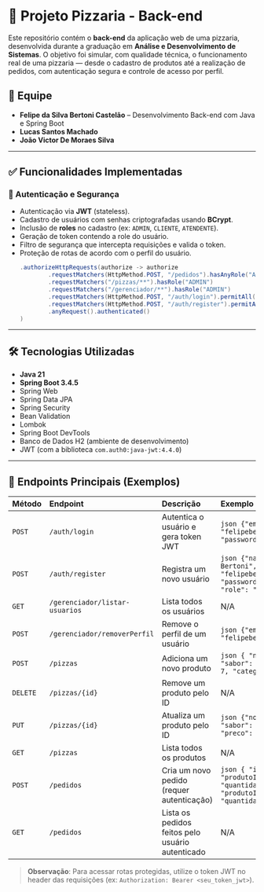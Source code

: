 # 🍕 Projeto Pizzaria - Back-end

Este repositório contém o **back-end** da aplicação web de uma pizzaria, desenvolvida durante a graduação em **Análise e Desenvolvimento de Sistemas**. O objetivo foi simular, com qualidade técnica, o funcionamento real de uma pizzaria — desde o cadastro de produtos até a realização de pedidos, com autenticação segura e controle de acesso por perfil.

## 👥 Equipe

-   **Felipe da Silva Bertoni Castelão** – Desenvolvimento Back-end com Java e Spring Boot
-   **Lucas Santos Machado**
-   **João Victor De Moraes Silva**

---

## ✅ Funcionalidades Implementadas

### 🔐 Autenticação e Segurança

-   Autenticação via **JWT** (stateless).
-   Cadastro de usuários com senhas criptografadas usando **BCrypt**.
-   Inclusão de **roles** no cadastro (ex: `ADMIN`, `CLIENTE`, `ATENDENTE`).
-   Geração de token contendo a role do usuário.
-   Filtro de segurança que intercepta requisições e valida o token.
-   Proteção de rotas de acordo com o perfil do usuário.
    ```java
    .authorizeHttpRequests(authorize -> authorize
            .requestMatchers(HttpMethod.POST, "/pedidos").hasAnyRole("ADMIN","CLIENTE", "ATENDENTE")
            .requestMatchers("/pizzas/**").hasRole("ADMIN")
            .requestMatchers("/gerenciador/**").hasRole("ADMIN")
            .requestMatchers(HttpMethod.POST, "/auth/login").permitAll()
            .requestMatchers(HttpMethod.POST, "/auth/register").permitAll()
            .anyRequest().authenticated()
    )
    ```

---

## 🛠️ Tecnologias Utilizadas

- **Java 21**  
- **Spring Boot 3.4.5**  
- Spring Web  
- Spring Data JPA  
- Spring Security  
- Bean Validation  
- Lombok  
- Spring Boot DevTools  
- Banco de Dados H2 (ambiente de desenvolvimento)  
- JWT (com a biblioteca `com.auth0:java-jwt:4.4.0`)

---

## 🧪 Endpoints Principais (Exemplos)

| Método | Endpoint                    | Descrição                                         | Exemplo de Body                                                                 |
| :----- | :-------------------------- | :------------------------------------------------ | :------------------------------------------------------------------------------ |
| `POST` | `/auth/login`               | Autentica o usuário e gera token JWT              | ```json {"email": "felipebertoni@gmail.com", "password": "12345"} ```            |
| `POST` | `/auth/register`            | Registra um novo usuário                          | ```json {"name":"Felipe Bertoni", "email": "felipebertoni@gmail.com", "password": "12345", "role": "ADMIN"} ``` |
| `GET`  | `/gerenciador/listar-usuarios` | Lista todos os usuários                           | N/A                                                                             |
| `POST` | `/gerenciador/removerPerfil`| Remove o perfil de um usuário                     | ```json {"email": "felipebertoni@gmail.com"} ```                               |
| `POST` | `/pizzas`                   | Adiciona um novo produto                          | ```json { "nome": "Fanta", "sabor": "Uva", "preco": 7, "categoria": "BEBIDA" } ``` |
| `DELETE`| `/pizzas/{id}`              | Remove um produto pelo ID                         | N/A                                                                             |
| `PUT`  | `/pizzas/{id}`              | Atualiza um produto pelo ID                       | ```json {"nome": "Fanta", "sabor": "Laranja", "preco": 10.50} ```              |
| `GET`  | `/pizzas`                   | Lista todos os produtos                           | N/A                                                                             |
| `POST` | `/pedidos`                  | Cria um novo pedido (requer autenticação)         | ```json { "itens": [ { "produtoId": 1, "quantidade": 2 }, { "produtoId": 2, "quantidade": 1 } ] } ``` |
| `GET`  | `/pedidos`                  | Lista os pedidos feitos pelo usuário autenticado  | N/A                                                                             |

> **Observação**: Para acessar rotas protegidas, utilize o token JWT no header das requisições (ex: `Authorization: Bearer <seu_token_jwt>`).
